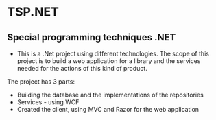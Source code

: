 # TSP.NET
Special programming techniques .NET
--------------------------------------------

* This is a .Net project using different technologies. The scope of this project is to build
a web application for a library and the services needed for the actions of this kind of product.

The project has 3 parts:
  * Building the database and the implementations of the repositories
  * Services - using WCF
  * Created the client, using MVC and Razor for the web application
